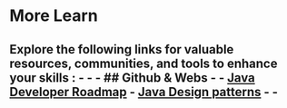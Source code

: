 # More Learn

Explore the following links for valuable resources, communities, and tools to enhance your skills : -
	-
	- ## Github & Webs
		-
		- [Java Developer Roadmap](https://github.com/s4kibs4mi/java-developer-roadmap)
		- [Java Design patterns](https://github.com/iluwatar/java-design-patterns)
	-
	-
-